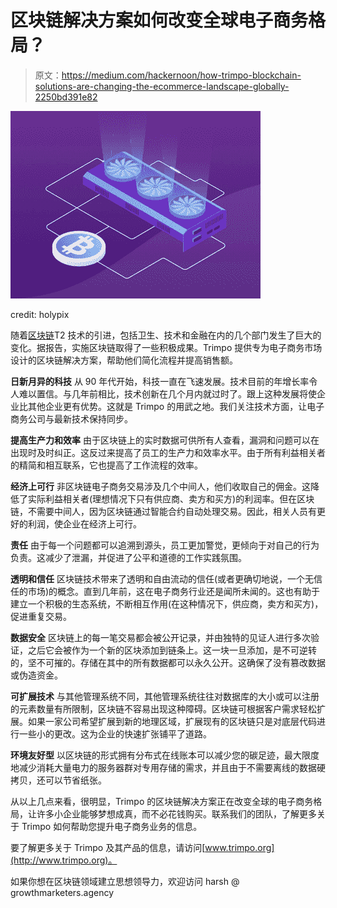 # 区块链解决方案如何改变全球电子商务格局？

> 原文：<https://medium.com/hackernoon/how-trimpo-blockchain-solutions-are-changing-the-ecommerce-landscape-globally-2250bd391e82>

![](img/12c35bf92379ce7a9978858057a6b9f1.png)

credit: holypix

随着[区块链](https://hackernoon.com/tagged/blockchain)T2 技术的引进，包括卫生、技术和金融在内的几个部门发生了巨大的变化。据报告，实施区块链取得了一些积极成果。Trimpo 提供专为电子商务市场设计的区块链解决方案，帮助他们简化流程并提高销售额。

**日新月异的科技**
从 90 年代开始，科技一直在飞速发展。技术目前的年增长率令人难以置信。与几年前相比，技术创新在几个月内就过时了。跟上这种发展将使企业比其他企业更有优势。这就是 Trimpo 的用武之地。我们关注技术方面，让电子商务公司与最新技术保持同步。

**提高生产力和效率** 由于区块链上的实时数据可供所有人查看，漏洞和问题可以在出现时及时纠正。这反过来提高了员工的生产力和效率水平。由于所有利益相关者的精简和相互联系，它也提高了工作流程的效率。

**经济上可行** 非区块链电子商务交易涉及几个中间人，他们收取自己的佣金。这降低了实际利益相关者(理想情况下只有供应商、卖方和买方)的利润率。但在区块链，不需要中间人，因为区块链通过智能合约自动处理交易。因此，相关人员有更好的利润，使企业在经济上可行。

**责任** 由于每一个问题都可以追溯到源头，员工更加警觉，更倾向于对自己的行为负责。这减少了泄漏，并促进了公平和道德的工作实践氛围。

**透明和信任** 区块链技术带来了透明和自由流动的信任(或者更确切地说，一个无信任的市场)的概念。直到几年前，这在电子商务行业还是闻所未闻的。这也有助于建立一个积极的生态系统，不断相互作用(在这种情况下，供应商，卖方和买方)，促进重复交易。

**数据安全** 区块链上的每一笔交易都会被公开记录，并由独特的见证人进行多次验证，之后它会被作为一个新的区块添加到链条上。这一块一旦添加，是不可逆转的，坚不可摧的。存储在其中的所有数据都可以永久公开。这确保了没有篡改数据或伪造资金。

**可扩展技术** 与其他管理系统不同，其他管理系统往往对数据库的大小或可以注册的元素数量有所限制，区块链不容易出现这种障碍。区块链可根据客户需求轻松扩展。如果一家公司希望扩展到新的地理区域，扩展现有的区块链只是对底层代码进行一些小的更改。这为企业的快速扩张铺平了道路。

**环境友好型** 以区块链的形式拥有分布式在线账本可以减少您的碳足迹，最大限度地减少消耗大量电力的服务器群对专用存储的需求，并且由于不需要离线的数据硬拷贝，还可以节省纸张。

从以上几点来看，很明显，Trimpo 的区块链解决方案正在改变全球的电子商务格局，让许多小企业能够梦想成真，而不必花钱购买。联系我们的团队，了解更多关于 Trimpo 如何帮助您提升电子商务业务的信息。

要了解更多关于 Trimpo 及其产品的信息，请访问[www.trimpo.org](http://www.trimpo.org)。

如果你想在区块链领域建立思想领导力，欢迎访问 harsh @ growthmarketers.agency